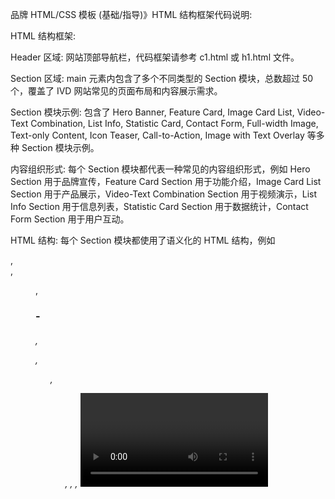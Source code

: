 品牌 HTML/CSS 模板 (基础/指导)》HTML 结构框架代码说明:

HTML 结构框架:

Header 区域: 网站顶部导航栏，代码框架请参考 c1.html 或 h1.html 文件。

Section 区域: main 元素内包含了多个不同类型的 Section 模块，总数超过 50 个，覆盖了 IVD 网站常见的页面布局和内容展示需求。

Section 模块示例: 包含了 Hero Banner, Feature Card, Image Card List, Video-Text Combination, List Info, Statistic Card, Contact Form, Full-width Image, Text-only Content, Icon Teaser, Call-to-Action, Image with Text Overlay 等多种 Section 模块示例。

内容组织形式: 每个 Section 模块都代表一种常见的内容组织形式，例如 Hero Section 用于品牌宣传，Feature Card Section 用于功能介绍，Image Card List Section 用于产品展示，Video-Text Combination Section 用于视频演示，List Info Section 用于信息列表，Statistic Card Section 用于数据统计，Contact Form Section 用于用户互动。

HTML 结构: 每个 Section 模块都使用了语义化的 HTML 结构，例如 <section>, <article>, <figure>, <h1>-<h6>, <p>, <ul>, <ol>, <a>, <img>, <video>, <form>, <button> 等 HTML 元素，并添加了相应的 CSS 类名，方便样式化和 JavaScript 操作。

动态效果、版式、尺寸比例: HTML 结构框架中，部分 Section 模块 (例如 Hero Section, Video-Text Combination Section, Image Card List Section) 已经融入了动态效果 (例如 Carousel 轮播图) 和常见的版式模式 (例如左图右文，图文混排)，并预留了可调整尺寸比例的图片容器 (例如 .feature-image-container-width, .video-masthead--fig-alt-2 等)。

备注信息: 每个 Section 模块示例，我都添加了 HTML 注释，用于说明该 Section 的名称标识 (data-section 属性) 和唯一编号 (data-sectionid 属性)，方便在 CMS 系统中进行识别和管理。

CSS 代码:

嵌入方式: CSS 代码以内嵌方式 ( <style> 标签) 嵌入到 HTML 文件的 <head> 标签中，方便您快速预览和使用模板。

品牌样式设计表参数: CSS 代码头部包含了 《品牌样式设计表》 中定义的 CSS 变量，方便您根据品牌需求快速定制网站的整体视觉风格。

全局样式、布局样式、UI 组件样式: CSS 代码包含了网站的全局样式、布局样式和常用 UI 组件的基础样式，您可以基于此模板快速构建和扩展网站的样式库。

Template 示例页面 HTML 结构框架设计原则和模式:

提炼原则:

信息层级清晰: 通过合理的 HTML 结构和 CSS 样式，清晰地划分页面信息层级，例如使用 <h1>-<h6> 区分标题层级，使用不同的 Section 模块组织不同类型的内容。

重点突出: 通过 Hero Section 突出品牌核心价值，通过 Feature Card 和 Image Card List 突出产品和服务的核心卖点，通过强调色和动效反馈突出重要操作按钮和提示信息。

留白舒适: 通过合理的 margin 和 padding 设置，保证页面和模块之间、内容元素之间的留白充足，提升网站的呼吸感和视觉舒适度。

总结模式:

Hero 区 + 多 Section 组合 (首页常用): Hero 区占据首屏，快速传递核心价值，多 Section 模块灵活组合，全面展示网站内容。

左图右文 / 右图左文: Video-Text Combination Section 和 Image Text Overlay Section 采用了经典的图文左右布局，图文并茂，信息呈现更生动直观。

卡片式设计: Feature Card Section 和 Image Card List Section 大量使用卡片式设计，信息呈现简洁直观、重点突出，卡片之间相互独立，方便用户快速浏览和筛选信息。

列表式布局: List Info Section 和导航菜单、页脚链接等使用了列表式布局，结构清晰、信息密度高、方便用户快速查找和定位。

适用场景:

Hero 区 + 多 Section 组合: 适用于网站首页、 landing page 等需要全面展示网站信息和吸引用户注意力的页面。

左图右文 / 右图左文: 适用于产品介绍、案例展示、团队介绍等需要图文结合的内容页面。

卡片式设计: 适用于功能介绍、产品列表、服务介绍、案例展示等模块化、结构化的信息展示。

列表式布局: 适用于导航菜单、信息列表、步骤流程等需要清晰呈现结构化信息的场景。

统计数据卡片: 适用于首页、关于我们页等需要突出展示重要数据的场景。